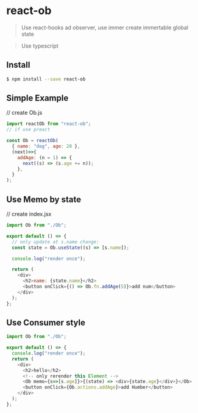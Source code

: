 # react-ob

> Use react-hooks ad observer, use immer create immertable global state

> Use typescript

## Install

```sh
$ npm install --save react-ob
```

## Simple Example

// create Ob.js

```js
import reactOb from "react-ob";
// if use preact

const Ob = reactOb(
  { name: "dog", age: 20 },
  (next)=>{
    addAge: (n = 1) => {
      next((s) => (s.age += n));
    },
  }
);
```

## Use Memo by state

// create index.jsx

```js
import Ob from "./Ob";

export default () => {
  // only update at s.name change:
  const state = Ob.useState((s) => [s.name]);

  console.log("render once");

  return (
    <div>
      <h2>name: {state.name}</h2>
      <button onClick={() => Ob.fn.addAge(5)}>add num</button>
    </div>
  );
};
```

## Use Consumer style

```js
import Ob from "./Ob";

export default () => {
  console.log("render once");
  return (
    <div>
      <h2>hello</h2>
      <!-- only rerender this Element -->
      <Ob memo={s=>[s.age]}>{(state) => <div>{state.age}</div>}</Ob>
      <button onClick={Ob.actions.addAge}>add Humber</button>
    </div>
  );
};
```
